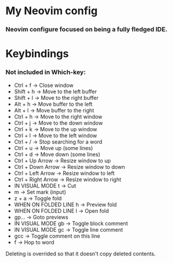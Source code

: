 # My Neovim config
### Neovim configure focused on being a fully fledged IDE.

# Keybindings
### Not included in Which-key:
- Ctrl + f → Close window
- Shift + h → Move to the left buffer
- Shift + l → Move to the right buffer
- Alt + h → Move buffer to the left
- Alt + l → Move buffer to the right
- Ctrl + h → Move to the right window
- Ctrl + j → Move to the down window
- Ctrl + k → Move to the up window
- Ctrl + l → Move to the left window
- Ctrl + / → Stop searching for a word
- Ctrl + u → Move up (some lines)
- Ctrl + d → Move down (some lines)
- Ctrl + Up Arrow → Resize window to up
- Ctrl + Down Arrow → Resize window to down
- Ctrl + Left Arrow → Resize window to left
- Ctrl + Right Arrow → Resize window to right
- IN VISUAL MODE t → Cut
- m → Set mark (input)
- z + a → Toggle fold
- WHEN ON FOLDED LINE h → Preview fold
- WHEN ON FOLDED LINE l → Open fold
- gp... → Goto previews
- IN VISUAL MODE gb → Toggle block comment
- IN VISUAL MODE gc → Toggle line comment
- gcc → Toggle comment on this line
- f → Hop to word

Deleting is overrided so that it doesn't copy deleted contents.
